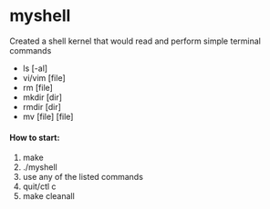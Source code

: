 # myshell

Created a shell kernel that would read and perform simple terminal commands

- ls [-al]
- vi/vim [file]
- rm [file]
- mkdir [dir]
- rmdir [dir]
- mv [file] [file]

#### How to start:
1. make
2. ./myshell
3. use any of the listed commands
4. quit/ctl c
5. make cleanall
